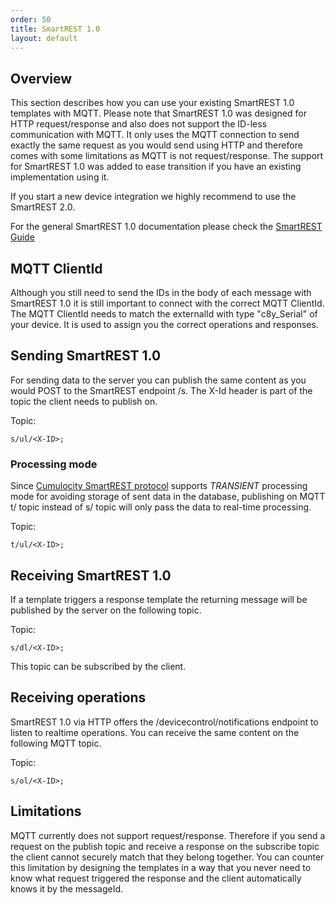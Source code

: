 ```yaml
---
order: 50
title: SmartREST 1.0
layout: default
---
```


## Overview

This section describes how you can use your existing SmartREST 1.0 templates with MQTT.
Please note that SmartREST 1.0 was designed for HTTP request/response and also does not support the ID-less communication with MQTT.
It only uses the MQTT connection to send exactly the same request as you would send using HTTP and therefore comes with some limitations as MQTT is not request/response.
The support for SmartREST 1.0 was added to ease transition if you have an existing implementation using it.

If you start a new device integration we highly recommend to use the SmartREST 2.0.

For the general SmartREST 1.0 documentation please check the [SmartREST Guide](/guides/rest/smartrest)

## MQTT ClientId

Although you still need to send the IDs in the body of each message with SmartREST 1.0 it is still important to connect with the correct MQTT ClientId.
The MQTT ClientId needs to match the externalId with type "c8y_Serial" of your device. It is used to assign you the correct operations and responses.

## Sending SmartREST 1.0

For sending data to the server you can publish the same content as you would POST to the SmartREST endpoint /s.
The X-Id header is part of the topic the client needs to publish on.

Topic:
```
s/ul/<X-ID>;
```

### Processing mode

Since [Cumulocity SmartREST protocol](/guides/reference/smartrest) supports *TRANSIENT* processing mode for avoiding storage of sent data in the database, publishing on MQTT t/ topic instead of s/ topic will only pass the data to real-time processing.

Topic:
```
t/ul/<X-ID>;
``` 


## Receiving SmartREST 1.0

If a template triggers a response template the returning message will be published by the server on the following topic.

Topic:
```
s/dl/<X-ID>;
```

This topic can be subscribed by the client.

## Receiving operations

SmartREST 1.0 via HTTP offers the /devicecontrol/notifications endpoint to listen to realtime operations. You can receive the same content on the following MQTT topic.

Topic:
```
s/ol/<X-ID>;
```

## Limitations

MQTT currently does not support request/response. Therefore if you send a request on the publish topic and receive a response on the subscribe topic the client cannot securely match that they belong together.
You can counter this limitation by designing the templates in a way that you never need to know what request triggered the response and the client automatically knows it by the messageId.
